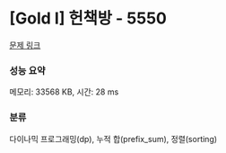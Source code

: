 # [Gold I] 헌책방 - 5550 

[문제 링크](https://www.acmicpc.net/problem/5550) 

### 성능 요약

메모리: 33568 KB, 시간: 28 ms

### 분류

다이나믹 프로그래밍(dp), 누적 합(prefix_sum), 정렬(sorting)

